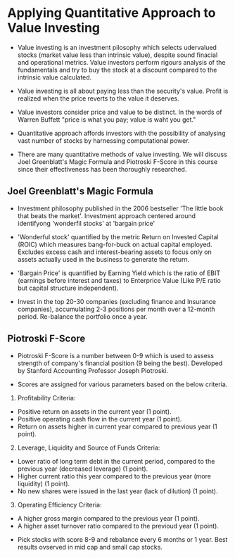 # Applying Quantitative Approach to Value Investing

* Value investing is an investment pilosophy which selects udervalued stocks (market value less than intrinsic value), despite sound finacial and operational metrics. Value investors perform rigours analysis of the fundamentals and try to buy the stock at a discount compared to the intrinsic value calculated.

* Value investing is all about paying less than the security's value. Profit is realized when the price reverts to the value it deserves.

* Value investors consider price and value to be distinct. In the words of Warren Buffett "price is what you pay; value is waht you get."

* Quantitative approach affords investors with the possibility of analysing vast number of stocks by harnessing computational power.

* There are many quantitative methods of value investing. We will discuss Joel Greenblatt's Magic Formula and Piotroski F-Score in this course since their effectiveness has been thoroughly researched.

## Joel Greenblatt's Magic Formula

* Investment philosophy published in the 2006 bestseller 'The little book that beats the market'. Investment approach centered around identifyong 'wonderfil stocks' at 'bargain price'

* 'Wonderful stock' quantified by the metric Return on Invested Capital (ROIC) which measures bang-for-buck on actual capital employed. Excludes excess cash and interest-bearing assets to focus only on assets actually used in the business to generate the return.

* 'Bargain Price' is quantified by Earning Yield which is the ratio of EBIT (earnings before interest and taxes) to Enterprice Value (Like P/E ratio but capital structure independent). 

* Invest in the top 20-30 companies (excluding finance and Insurance companies), accumulating 2-3 positions per month over a 12-month period. Re-balance the portfolio once a year.

## Piotroski F-Score

* Piotroski F-Score is a number between 0-9 which is used to assess strength of company's financial position (9 being the best). Developed by Stanford Accounting Professor Joseph Piotroski.

* Scores are assigned for various parameters based on the below criteria.

1. Profitability Criteria:
  - Positive return on assets in the current year (1 point).   
  - Positive operating cash flow in the current year (1 point).   
  - Return on assets higher in current year compared to previous year (1 point).   

2. Leverage, Liquidity and Source of Funds Criteria:
  - Lower ratio of long term debt in the current period, compared to the previous year (decreased leverage) (1 point).   
  - Higher current ratio this year compared to the previous year (more liquidity) (1 point).   
  - No new shares were issued in the last year (lack of dilution) (1 point).

3. Operating Efficiency Criteria: 
  - A higher gross margin compared to the previous year (1 point).
  - A higher asset turnover ratio compared to the previoud year (1 point).

* Pick stocks with score 8-9 and rebalance every 6 months or 1 year. Best results ovserved in mid cap and small cap stocks.